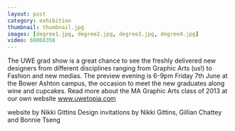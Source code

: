 ```yaml
---
layout: post
category: exhibition
thumbnail: thumbnail.jpg
images: [degree1.jpg, degree2.jpg, degree3.jpg, degree4.jpg]
video: 69068356
---
```

The UWE grad show is a great chance to see the freshly delivered new designers from different disciplines ranging from Graphic Arts (us!) to Fashion and new medias.
The preview evening is 6-9pm Friday 7th June at the Bower Ashton campus, the occasion to meet the new graduates along wine and cupcakes.
Read more about the MA Graphic Arts class of 2013 at our own website
www.uwetopia.com




website by Nikki Gittins Design
invitations by Nikki Gittins, Gillian Chattey and Bonnie Tseng

